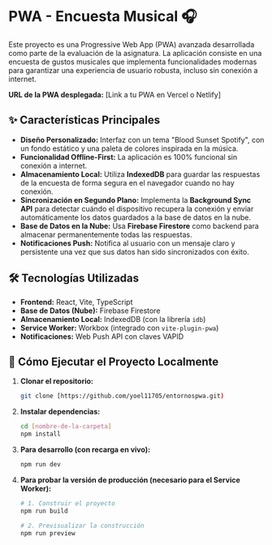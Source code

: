 # PWA - Encuesta Musical 🎧

Este proyecto es una Progressive Web App (PWA) avanzada desarrollada como parte de la evaluación de la asignatura. La aplicación consiste en una encuesta de gustos musicales que implementa funcionalidades modernas para garantizar una experiencia de usuario robusta, incluso sin conexión a internet.

**URL de la PWA desplegada:** [Link a tu PWA en Vercel o Netlify]

## ✨ Características Principales

- **Diseño Personalizado:** Interfaz con un tema "Blood Sunset Spotify", con un fondo estático y una paleta de colores inspirada en la música.
- **Funcionalidad Offline-First:** La aplicación es 100% funcional sin conexión a internet.
- **Almacenamiento Local:** Utiliza **IndexedDB** para guardar las respuestas de la encuesta de forma segura en el navegador cuando no hay conexión.
- **Sincronización en Segundo Plano:** Implementa la **Background Sync API** para detectar cuándo el dispositivo recupera la conexión y enviar automáticamente los datos guardados a la base de datos en la nube.
- **Base de Datos en la Nube:** Usa **Firebase Firestore** como backend para almacenar permanentemente todas las respuestas.
- **Notificaciones Push:** Notifica al usuario con un mensaje claro y persistente una vez que sus datos han sido sincronizados con éxito.

## 🛠️ Tecnologías Utilizadas

- **Frontend:** React, Vite, TypeScript
- **Base de Datos (Nube):** Firebase Firestore
- **Almacenamiento Local:** IndexedDB (con la librería `idb`)
- **Service Worker:** Workbox (integrado con `vite-plugin-pwa`)
- **Notificaciones:** Web Push API con claves VAPID

## 🚀 Cómo Ejecutar el Proyecto Localmente

1.  **Clonar el repositorio:**
    ```bash
    git clone [https://github.com/yoel11705/entornospwa.git)
    ```
2.  **Instalar dependencias:**
    ```bash
    cd [nombre-de-la-carpeta]
    npm install
    ```
3.  **Para desarrollo (con recarga en vivo):**
    ```bash
    npm run dev
    ```
4.  **Para probar la versión de producción (necesario para el Service Worker):**
    ```bash
    # 1. Construir el proyecto
    npm run build

    # 2. Previsualizar la construcción
    npm run preview
    ```